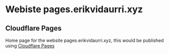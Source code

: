 # Webiste pages.erikvidaurri.xyz

## Cloudflare Pages

Home page for the website pages.erikvidaurri.xyz, this would be published using [Cloudflare Pages](https://pages.cloudflare.com/)
